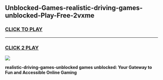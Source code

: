 
## Unblocked-Games-realistic-driving-games-unblocked-Play-Free-2vxme
<h3>
<a href="https://premium76.site?title=realistic-driving-games-unblocked&ref=09A">CLICK TO PLAY</a></h3>
<hr>

<h3>
<a href="https://premium76.site?title=realistic-driving-games-unblocked&ref=09A">CLICK 2 PLAY</a>
  
</h3>

<a href="https://premium76.site?title=realistic-driving-games-unblocked&ref=09A"><img src="https://clearcache.store/games.png"></a>


**realistic-driving-games-unblocked games unblocked: Your Gateway to Fun and Accessible Online Gaming**
